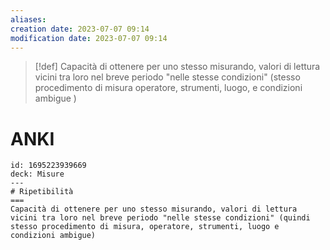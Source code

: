 ```yaml
---
aliases: 
creation date: 2023-07-07 09:14
modification date: 2023-07-07 09:14
---
```


>[!def]
>Capacità di ottenere per uno stesso misurando, valori di lettura vicini tra loro nel breve periodo "nelle stesse condizioni" (stesso procedimento di misura operatore, strumenti, luogo, e condizioni ambigue )

# ANKI

```anki
id: 1695223939669
deck: Misure
---
# Ripetibilità
===
Capacità di ottenere per uno stesso misurando, valori di lettura vicini tra loro nel breve periodo "nelle stesse condizioni" (quindi stesso procedimento di misura, operatore, strumenti, luogo e condizioni ambigue)
```

